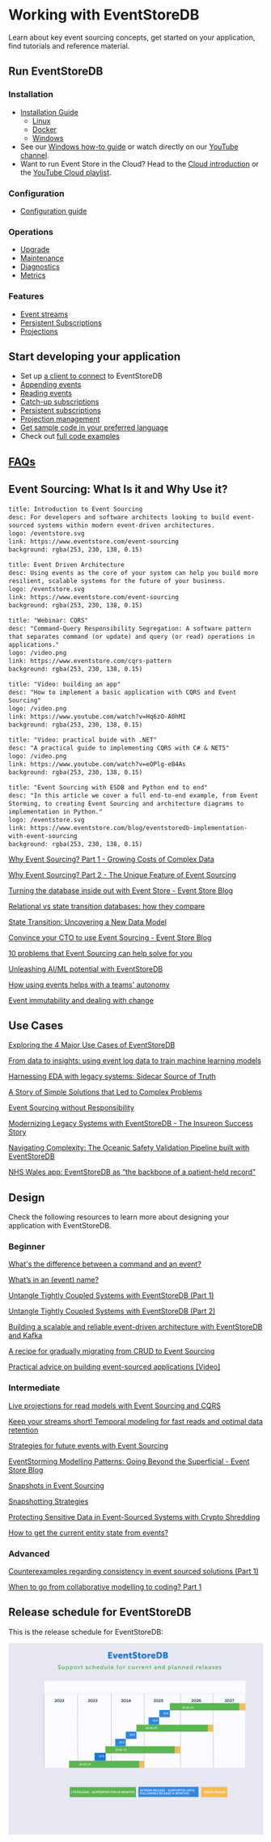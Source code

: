 # Working with EventStoreDB

Learn about key event sourcing concepts, get started on your application, find tutorials and reference material.

## Run EventStoreDB

### Installation

- [Installation Guide](@server/quick-start/installation.md)
  - [Linux](@server/quick-start/installation.md#linux)
  - [Docker](@server/quick-start/installation.md#docker)
  - [Windows](@server/quick-start/installation.md#windows)
- See our [Windows how-to guide](https://www.eventstore.com/blog/getting-started-with-eventstoredb-our-how-to-guide) or watch directly on our [YouTube channel](https://youtu.be/TLnYOQRJdig).
- Want to run Event Store in the Cloud? Head to the [Cloud introduction](cloud/introduction.md) or the [YouTube Cloud playlist](https://youtube.com/playlist?list=PLWG5TK2D4U_P2G6s2N4LdhTkmv5My96l_). 

### Configuration
- [Configuration guide](@server/configuration/README.md)

### Operations
- [Upgrade](@server/quick-start/upgrade-guide.md)
- [Maintenance](@server/operations/README.md)
- [Diagnostics](@server/diagnostics/README.md)
- [Metrics](@server/diagnostics/metrics.md)

### Features
- [Event streams](@server/features/streams.md)
- [Persistent Subscriptions](@server/features/persistent-subscriptions.md)
- [Projections](@server/features/projections/README.md)

## Start developing your application
- Set up [a client to connect](clients/grpc/getting-started.md#connecting-to-eventstoredb) to EventStoreDB
- [Appending events](./clients/grpc/appending-events.md)
- [Reading events](./clients/grpc/reading-events.md)
- [Catch-up subscriptions](./clients/grpc/subscriptions.md)
- [Persistent subscriptions](./clients/grpc/persistent-subscriptions.md)
- [Projection management](clients/grpc/projections.md)
- [Get sample code in your preferred language](./clients/grpc/getting-started.md#creating-a-client)
- Check out [full code examples](https://github.com/EventStore/samples)

## [FAQs](https://www.eventstore.com/faq)

## Event Sourcing: What Is it and Why Use it?

<div class="vp-card-container">

```component VPCard
title: Introduction to Event Sourcing
desc: For developers and software architects looking to build event-sourced systems within modern event-driven architectures.
logo: /eventstore.svg
link: https://www.eventstore.com/event-sourcing
background: rgba(253, 230, 138, 0.15)
```

```component VPCard
title: Event Driven Architecture
desc: Using events as the core of your system can help you build more resilient, scalable systems for the future of your business.
logo: /eventstore.svg
link: https://www.eventstore.com/event-sourcing
background: rgba(253, 230, 138, 0.15)
```

```component VPCard
title: "Webinar: CQRS"
desc: "Command-Query Responsibility Segregation: A software pattern that separates command (or update) and query (or read) operations in applications."
logo: /video.png
link: https://www.eventstore.com/cqrs-pattern
background: rgba(253, 230, 138, 0.15)
```

```component VPCard
title: "Video: building an app"
desc: "How to implement a basic application with CQRS and Event Sourcing"
logo: /video.png
link: https://www.youtube.com/watch?v=Hq6zO-A0hMI
background: rgba(253, 230, 138, 0.15)
```

```component VPCard
title: "Video: practical buide with .NET"
desc: "A practical guide to implementing CQRS with C# & NET5"
logo: /video.png
link: https://www.youtube.com/watch?v=eOPlg-eB4As
background: rgba(253, 230, 138, 0.15)
```

```component VPCard
title: "Event Sourcing with ESDB and Python end to end"
desc: "In this article we cover a full end-to-end example, from Event Storming, to creating Event Sourcing and architecture diagrams to implementation in Python."
logo: /eventstore.svg
link: https://www.eventstore.com/blog/eventstoredb-implementation-with-event-sourcing
background: rgba(253, 230, 138, 0.15)
```
</div>


[Why Event Sourcing? Part 1 - Growing Costs of Complex Data](https://www.eventstore.com/blog/why-event-sourcing-part-1-growing-costs-of-complex-data)

[Why Event Sourcing? Part 2 - The Unique Feature of Event Sourcing](https://www.eventstore.com/blog/why-event-sourcing-part-2-the-unique-feature-of-event-sourcing)

[Turning the database inside out with Event Store - Event Store Blog](https://www.eventstore.com/blog/turning-the-database-inside-out)

[Relational vs state transition databases: how they compare](https://www.eventstore.com/blog/relational-vs-event-based-state-transition-databases)

[State Transition: Uncovering a New Data Model](https://www.eventstore.com/blog/state-transition-new-data-model)

[Convince your CTO to use Event Sourcing - Event Store Blog](https://www.eventstore.com/blog/convincing-your-cto)

[10 problems that Event Sourcing can help solve for you](https://www.eventstore.com/blog/10-problems-that-event-sourcing-can-help-solve-for-you)

[Unleashing AI/ML potential with EventStoreDB](https://www.eventstore.com/blog/unleashing-ai/ml-potential-with-eventstoredb)

[How using events helps with a teams' autonomy](https://www.eventstore.com/blog/how-using-events-helps-with-a-teams-autonomy)

[Event immutability and dealing with change](https://www.eventstore.com/blog/event-immutability-and-dealing-with-change)

## Use Cases

[Exploring the 4 Major Use Cases of EventStoreDB](https://www.eventstore.com/blog/4-major-use-cases-esdb)

[From data to insights: using event log data to train machine learning models](https://www.eventstore.com/blog/from-data-to-insights-using-event-log-data-to-train-machine-learning-models)

[Harnessing EDA with legacy systems: Sidecar Source of Truth](https://www.eventstore.com/blog/sidecar-source-of-truth)

[A Story of Simple Solutions that Led to Complex Problems](https://www.eventstore.com/blog/a-story-of-simple-solutions-that-led-to-complex-problems)

[Event Sourcing without Responsibility](https://www.eventstore.com/blog/event-sourcing-without-responsibility)

[Modernizing Legacy Systems with EventStoreDB - The Insureon Success Story](https://www.eventstore.com/blog/modernizing-legacy-systems-with-eventstoredb-the-insureon-success-story)

[Navigating Complexity: The Oceanic Safety Validation Pipeline built with EventStoreDB](https://www.eventstore.com/blog/navigating-complexity-the-oceanic-safety-validation-pipeline-built-with-eventstoredb)

[NHS Wales app: EventStoreDB as “the backbone of a patient-held record”](https://www.eventstore.com/blog/eventstoredb-nhs-wales-app)

## Design

Check the following resources to learn more about designing your application with EventStoreDB.

### Beginner

[What's the difference between a command and an event?](https://www.eventstore.com/blog/whats-the-difference-between-a-command-and-an-event)

[What’s in an (event) name?](https://www.eventstore.com/blog/whats-in-an-event-name)

[Untangle Tightly Coupled Systems with EventStoreDB (Part 1)](https://www.eventstore.com/blog/untangle-tightly-coupled-systems-with-eventstoredb-part-1)

[Untangle Tightly Coupled Systems with EventStoreDB (Part 2)](https://www.eventstore.com/blog/untangle-tightly-coupled-systems-with-eventstoredb-part-2)

[Building a scalable and reliable event-driven architecture with EventStoreDB and Kafka](https://www.eventstore.com/blog/eventstoredb-kafka)

[A recipe for gradually migrating from CRUD to Event Sourcing](https://www.eventstore.com/blog/a-recipe-for-gradually-migrating-from-crud-to-event-sourcing)

[Practical advice on building event-sourced applications [Video]](https://www.youtube.com/watch?v=VeZZ2UZMDYo)

### Intermediate

[Live projections for read models with Event Sourcing and CQRS](https://www.eventstore.com/blog/live-projections-for-read-models-with-event-sourcing-and-cqrs)

[Keep your streams short! Temporal modeling for fast reads and optimal data retention](https://www.eventstore.com/blog/keep-your-streams-short-temporal-modelling-for-fast-reads-and-optimal-data-retention)

[Strategies for future events with Event Sourcing](https://www.eventstore.com/blog/4-strategies-for-future-events-with-event-sourcing)

[EventStorming Modelling Patterns: Going Beyond the Superficial - Event Store Blog](https://www.eventstore.com/blog/event-storming-going-beyond-the-superficial)

[Snapshots in Event Sourcing](https://www.eventstore.com/blog/snapshots-in-event-sourcing)

[Snapshotting Strategies](https://www.eventstore.com/blog/snapshotting-strategies)

[Protecting Sensitive Data in Event-Sourced Systems with Crypto Shredding](https://www.eventstore.com/blog/protecting-sensitive-data-in-event-sourced-systems-with-crypto-shredding-1)

[How to get the current entity state from events?](https://www.eventstore.com/blog/how-to-get-the-current-entity-state-from-events)


### Advanced

[Counterexamples regarding consistency in event sourced solutions (Part 1)](https://www.eventstore.com/blog/counterexamples-regarding-consistency-in-event-sourced-solutions-part-1)

[When to go from collaborative modelling to coding? Part 1](https://www.eventstore.com/blog/when-to-go-from-collaborative-modelling-to-coding-part-1)

## Release schedule for EventStoreDB

This is the release schedule for EventStoreDB:

![Release schedule graph](./images/release-graph.png)
